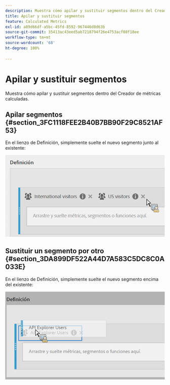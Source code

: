 ```yaml
---
description: Muestra cómo apilar y sustituir segmentos dentro del Creador de métricas calculadas.
title: Apilar y sustituir segmentos
feature: Calculated Metrics
exl-id: a89d66df-a5bc-45fd-8592-967446d8d63b
source-git-commit: 35413ac43eed5ab7218794f26e4753acf08f18ee
workflow-type: tm+mt
source-wordcount: '68'
ht-degree: 100%

---
```


# Apilar y sustituir segmentos

Muestra cómo apilar y sustituir segmentos dentro del Creador de métricas calculadas.

## Apilar segmentos {#section_3FC1118FEE2B40B7BB90F29C8521AF53}

En el lienzo de Definición, simplemente suelte el nuevo segmento junto al existente:

![](assets/cm_stack_seg.png)

## Sustituir un segmento por otro {#section_3DA899DF522A44D7A583C5DC8C0A033E}

En el lienzo de Definición, simplemente suelte el nuevo segmento encima del existente:

![](assets/cm_replace_seg.png)
